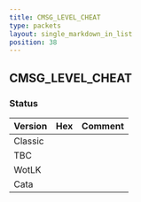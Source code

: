 ```yaml
---
title: CMSG_LEVEL_CHEAT
type: packets
layout: single_markdown_in_list
position: 38
---
```


## CMSG_LEVEL_CHEAT

### Status

Version | Hex | Comment
---------- | ---------- | ---------- 
Classic |  |  
TBC |  |  
WotLK |  |  
Cata |  |  
